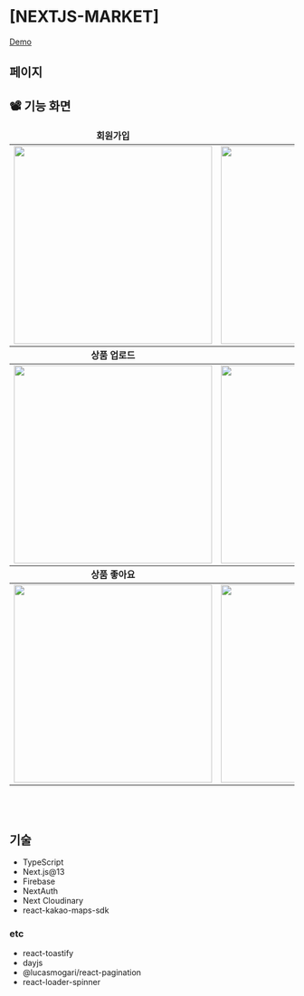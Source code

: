 # [NEXTJS-MARKET]
[Demo](nextjs-market-zeta.vercel.app)

## 페이지

## 📽️ 기능 화면
<table align="center">
  <thead>
    <tr margin-bottom=3px>
      <td width="300" align="center">
        <b>회원가입</b>
      </td>
      <td width="300" align="center">
        <b>로그인</b>
      </td>
    </tr>
  </thead>

  <tbody>
    <tr>
      <td width="300" align="center">
        <img src="https://github.com/HyungJun-Yoo/nextjs-market/assets/70789958/92226fba-427d-489d-bbc6-4956e0cecaaa.gif" width="350">
      </td>
      <td width="300" align="center">
        <img src="https://github.com/HyungJun-Yoo/nextjs-market/assets/70789958/4699bb58-8a1e-4e7d-ab20-fcb4c9d87b8e.gif" width="350">
      </td>
    </tr>
  </tbody>

  <thead>
    <tr margin-bottom=3px>
      <td width="300" align="center">
        <b>상품 업로드</b>
      </td>
      <td width="300" align="center">
        <b>상품 조회</b>
      </td>
    </tr>
  </thead>

  <tbody>
    <tr>
      <td width="300" align="center">
        <img src="https://github.com/HyungJun-Yoo/nextjs-market/assets/70789958/f92bf8b8-ce93-44ed-a005-c422d0029997.gif" width="350">
      </td>
      <td width="300" align="center">
        <img src="https://github.com/HyungJun-Yoo/nextjs-market/assets/70789958/f963b7d0-dd5f-4054-9971-7bfa3ea07025.gif" width="350">
      </td>
    </tr>
  </tbody>

  <thead>
    <tr margin-bottom=3px>
      <td width="300" align="center">
        <b>상품 좋아요</b>
      </td>
      <td width="300" align="center">
        <b>채팅</b>
      </td>
    </tr>
  </thead>

  <tbody>
    <tr>
      <td width="300" align="center">
        <img src="https://github.com/HyungJun-Yoo/nextjs-market/assets/70789958/f9b31153-db96-42a5-9ebc-cad77f43352f.gif" width="350">
      </td>
      <td width="300" align="center">
        <img src="https://github.com/HyungJun-Yoo/nextjs-market/assets/70789958/10cfd701-6ff0-414c-ba91-1a3187f08aec.gif" width="350">
      </td>
    </tr>
  </tbody>
</table>

<br><br>

## 기술

- TypeScript
- Next.js@13
- Firebase
- NextAuth
- Next Cloudinary
- react-kakao-maps-sdk

### etc

- react-toastify
- dayjs
- @lucasmogari/react-pagination
- react-loader-spinner

